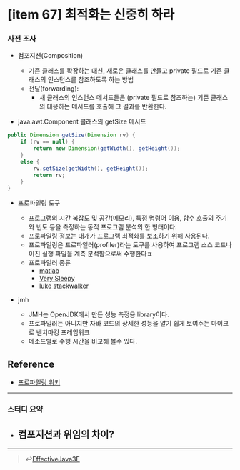# [item 67] 최적화는 신중히 하라
### 사전 조사
- 컴포지션(Composition)
  - 기존 클래스를 확장하는 대신, 새로운 클래스를 만들고 private 필드로 기존 클래스의 인스턴스를 참조하도록 하는 방법
  - 전달(forwarding): 
    - 새 클래스의 인스턴스 메서드들은 (private 필드로 참조하는) 기존 클래스의 대응하는 메서드를 호출해 그 결과를 반환한다. 

- java.awt.Component 클래스의 getSize 메서드 

```java
public Dimension getSize(Dimension rv) {
    if (rv == null) {
        return new Dimension(getWidth(), getHeight());
    }
    else {
        rv.setSize(getWidth(), getHeight());
        return rv;
    }
}
```

- 프로파일링 도구 
  - 프로그램의 시간 복잡도 및 공간(메모리), 특정 명령어 이용, 함수 호출의 주기와 빈도 등을 측정하는 동적 프로그램 분석의 한 형태이다. 
  - 프로파일링 정보는 대개가 프로그램 최적화를 보조하기 위해 사용된다. 
  - 프로파일링은 프로파일러(profiler)라는 도구를 사용하여 프로그램 소스 코드나 이진 실행 파일을 계측 분석함으로써 수행한다ㅍ
  - 프로파일러 종류 
    - [matlab](https://kr.mathworks.com/help/matlab/matlab_prog/profiling-for-improving-performance.html)
    - [Very Sleepy](http://www.codersnotes.com/sleepy/)
    - [luke stackwalker](https://sourceforge.net/projects/lukestackwalker/)

- jmh
    - JMH는 OpenJDK에서 만든 성능 측정용 library이다.
    - 프로파일러는 아니지만 자바 코드의 상세한 성능을 알기 쉽게 보여주는 마이크로 벤치마킹 프레임워크 
    - 메소드별로 수행 시간을 비교해 볼수 있다. 

## Reference
- [프로파일링 위키](https://ko.wikipedia.org/wiki/%ED%94%84%EB%A1%9C%ED%8C%8C%EC%9D%BC%EB%A7%81_(%EC%BB%B4%ED%93%A8%ED%84%B0_%ED%94%84%EB%A1%9C%EA%B7%B8%EB%9E%98%EB%B0%8D))

---

### 스터디 요약
- 컴포지션과 위임의 차이?
  - 
  
---

> :leftwards_arrow_with_hook:[EffectiveJava3E](/EffectiveJava3E/README.md)

